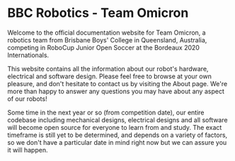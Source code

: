 # BBC Robotics - Team Omicron

Welcome to the official documentation website for Team Omicron, a robotics team from Brisbane Boys' College in Queensland, 
Australia, competing in RoboCup Junior Open Soccer at the Bordeaux 2020 Internationals.

This website contains all the information about our robot's hardware, electrical and software design. Please feel
free to browse at your own pleasure, and don't hesitate to contact us by visiting the About page. We're more than happy
to answer any questions you may have about any aspect of our robots!

Some time in the next year or so (from competition date), our entire codebase including mechanical designs, electrical designs and 
all software will become open source for everyone to learn from and study. The exact timeframe is still yet to be determined,
and depends on a variety of factors, so we don't have a particular date in mind right now but we can assure you it will happen. 